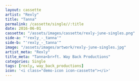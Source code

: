 ```yaml
---
layout: cassette
artist: "Rexly"
title: "Tanna"
permalink: /cassette/single//:title
date: 2016-06-01
cassette: "/assets/images/cassette/rexly-june-singles.png"
side-a: "'rexly_-_tanna'"
side-b: "'rexly_-_tanna'"
image: "/assets/images/artwork/rexly-june-singles.jpg"
artist_meta: "Rexly"
title_meta: "Tanna<br>ft. Way Back Productions"
categories: Single
tags: [rexly, way_back_productions]
icon: '<i class="demo-icon icon-cassette"></i>'
---
```

